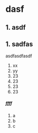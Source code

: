 # dasf
## 1. asdf
## 1. sadfas
asdfasdfasdf

1. xx
1. yy
2. 23
3. 23
4. 23
5. 23

##### ffff
1. a
2. b
3. c
